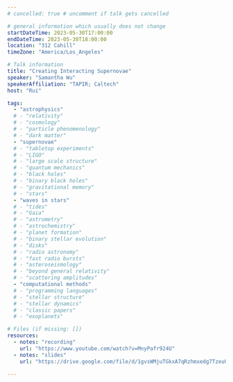 ```yaml
---
# cancelled: true # uncomment if talk gets cancelled

# general information which usually does not change
startDateTime: 2023-05-30T17:00:00
endDateTime: 2023-05-30T18:00:00
location: "312 Cahill"
timeZone: "America/Los_Angeles"

# Talk information
title: "Creating Interacting Supernovae"
speaker: "Samantha Wu"
speakerAffiliation: "TAPIR; Caltech"
host: "Rui"

tags:
  - "astrophysics"
  # - "relativity"
  # - "cosmology"
  # - "particle phenomenology"
  # - "dark matter"
  - "supernovae"
  # - "tabletop experiments"
  # - "LIGO"
  # - "large scale structure"
  # - "quantum mechanics"
  # - "black holes"
  # - "binary black holes"
  # - "gravitational memory"
  # - "stars"
  - "waves in stars"
  # - "tides"
  # - "Gaia"
  # - "astrometry"
  # - "astrochemistry"
  # - "planet formation"
  # - "binary stellar evolution"
  # - "disks"
  # - "radio astronomy"
  # - "fast radio bursts"
  # - "asteroseismology"
  # - "beyond general relativity"
  # - "scattering amplitudes"
  - "computational methods"
  # - "programming languages"
  # - "stellar structure"
  # - "stellar dynamics"
  # - "classic papers"
  # - "exoplanets"

# Files (if missing: [])
resources:
  - notes: "recording"
    url: "https://www.youtube.com/watch?v=MnyPafr924U"
  - notes: "slides"
    url: "https://drive.google.com/file/d/1gvsWMjuTGkxA7qRzhmxedg7TzeuUPOAb/view?usp=drive_link"

---
```



